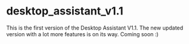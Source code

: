 # desktop_assistant_v1.1
This is the first version of the Desktop Assistant V1.1.
The new updated version with a lot more features is on its way.
Coming soon  :)
